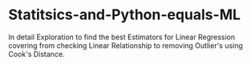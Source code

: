 # Statitsics-and-Python-equals-ML
In detail Exploration to find the best Estimators for Linear Regression covering from checking Linear Relationship to removing Outlier's using Cook's Distance.
